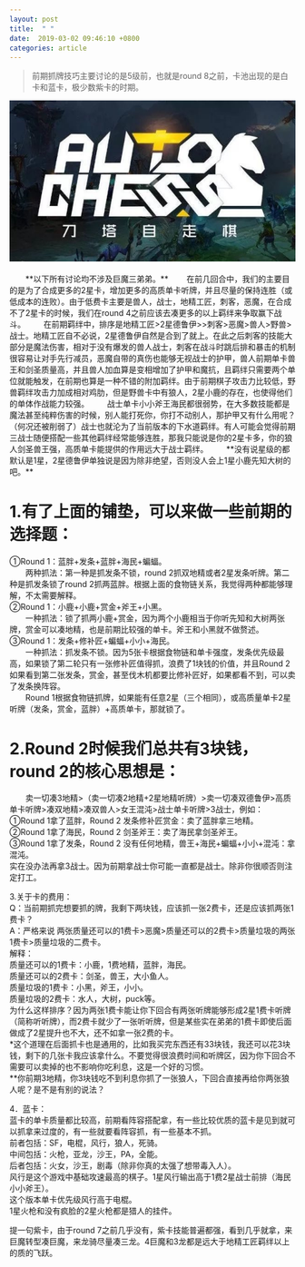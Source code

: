 ```yaml
---
layout: post
title:  " "
date:  2019-03-02 09:46:10 +0800
categories: article
---
```

> 前期抓牌技巧主要讨论的是5级前，也就是round 8之前，卡池出现的是白卡和蓝卡，极少数紫卡的时期。

<center><img src="/images/2019-02-22-12-19-54.jpg"></center> 
<br/>
&emsp;&emsp;**以下所有讨论均不涉及巨魔三弟弟。**  
&emsp;&emsp;在前几回合中，我们的主要目的是为了合成更多的2星卡，增加更多的高质单卡听牌，并且尽量的保持连胜（或低成本的连败）。由于低费卡主要是兽人，战士，地精工匠，刺客，恶魔，在合成不了2星卡的时候，我们在round 4之前应该去凑更多的以上羁绊来争取赢下战斗。  
&emsp;&emsp;在前期羁绊中，排序是地精工匠>2星德鲁伊>>刺客>恶魔>兽人>野兽>战士。地精工匠自不必说，2星德鲁伊自然是合到了就上。在此之后刺客的技能大部分是魔法伤害，相对于没有爆发的兽人战士，刺客在战斗时跳后排和暴击的机制很容易让对手先行减员，恶魔自带的真伤也能够无视战士的护甲，兽人前期单卡兽王和剑圣质量高，并且兽人加血算是变相增加了护甲和魔抗，且羁绊只需要两个单位就能触发，在前期也算是一种不错的附加羁绊。由于前期棋子攻击力比较低，野兽羁绊攻击力加成相对鸡肋，但是野兽卡中有狼人，2星小鹿的存在，也使得他们的单体作战能力较强。  
&emsp;&emsp;战士单卡小小斧王海民都很弱势，在大多数技能都是魔法甚至纯粹伤害的时候，别人能打死你，你打不动别人，那护甲又有什么用呢？（何况还被削弱了）战士也就沦为了当前版本的下水道羁绊。有人可能会觉得前期三战士随便搭配一些其他羁绊经常能够连胜，那我只能说是你的2星卡多，你的狼人剑圣兽王强，高质单卡能提供的作用远大于战士羁绊。  
&emsp;&emsp;**没有说星级的都默认是1星，2星德鲁伊单独说是因为除非绝望，否则没人会上1星小鹿先知大树的吧。**  

#  1.有了上面的铺垫，可以来做一些前期的选择题：  
①Round 1：蓝胖+发条+蓝胖+海民+蝙蝠。  
&emsp;&emsp;两种抓法：第一种是抓发条不锁，round 2抓双地精或者2星发条听牌。第二种是抓发条锁了round 2抓两蓝胖。根据上面的食物链关系，我觉得两种都能够理解，不太需要解释。  
②Round 1：小鹿+小鹿+赏金+斧王+小黑。  
&emsp;&emsp;一种抓法：锁了抓两小鹿+赏金，因为两个小鹿相当于你听先知和大树两张牌，赏金可以凑地精，也是前期比较强的单卡。斧王和小黑就不做赘述。  
③Round 1：发条+修补匠+蝙蝠+小小+海民。  
&emsp;&emsp;一种抓法：抓发条不锁。因为5张卡根据食物链和单卡强度，发条优先级最高，如果锁了第二轮只有一张修补匠值得抓，浪费了1块钱的价值，并且Round 2如果看到第二张发条，赏金，甚至伐木机都要比修补匠好，如果都看不到，可以卖了发条换阵容。  
&emsp;&emsp;Round 1根据食物链抓牌，如果能有任意2星（三个相同），或高质量单卡2星听牌（发条，赏金，蓝胖）+高质单卡，那就锁了。  

#  2.Round 2时候我们总共有3块钱，round 2的核心思想是：  
&emsp;&emsp;卖一切凑3地精>（卖一切凑2地精+2星地精听牌）>卖一切凑双德鲁伊>高质单卡听牌>凑双地精>凑双兽人>女王混沌>战士单卡听牌>3战士，例如：  
①Round 1拿了蓝胖，Round 2 发条修补匠赏金：卖了蓝胖拿三地精。  
②Round 1拿了海民，Round 2 剑圣斧王：卖了海民拿剑圣斧王。  
③Round 1拿了发条，Round 2 没有任何地精，兽王+海民+蝙蝠+小小+混沌：拿混沌。  
实在没办法再拿3战士。因为前期拿战士你可能一直都是战士。除非你很顺否则注定打工。  

3.关于卡的费用：  
Q：当前期抓完想要抓的牌，我剩下两块钱，应该抓一张2费卡，还是应该抓两张1费卡？  
A：严格来说 两张质量还可以的1费卡>恶魔>质量还可以的2费卡>质量垃圾的两张1费卡>质量垃圾的二费卡。  
解释：  
质量还可以的1费卡：小鹿，1费地精，蓝胖，海民。  
质量还可以的2费卡：剑圣，兽王，大小鱼人。  
质量垃圾的1费卡：小黑，斧王，小小。  
质量垃圾的2费卡：水人，大树，puck等。  
为什么这样排序？因为两张1费卡能让你下回合有两张听牌能够形成2星1费卡听牌（简称听听牌），而2费卡就少了一张听听牌，但是某些实在弟弟的1费卡即使后面做成了2星提升也不大，还不如拿一张2费的卡。  
*这个道理在后面抓卡也是通用的，比如我买完东西还有33块钱，我还可以花3块钱，剩下的几张卡我应该拿什么。不要觉得很浪费时间和听牌区，因为你下回合不需要可以卖掉的也不影响你吃利息，这是一个好的习惯。  
**你前期3地精，你3块钱吃不到利息你抓了一张狼人，下回合直接再给你两张狼人呢？是不是有别的说法？  

4．蓝卡：  
蓝卡的单卡质量都比较高，前期看阵容搭配拿，有一些比较优质的蓝卡是见到就可以抓拿来过度的，有一些就要看阵容抓，有一些基本不抓。  
前者包括：SF，电棍，风行，狼人，死骑。  
中间包括：火枪，亚龙，沙王，PA，全能。  
后者包括：火女，沙王，剧毒（除非你真的太强了想带毒入人）。  
风行是这个游戏中基础攻速最高的棋子。1星风行输出高于1费2星战士前排（海民小小斧王）。  
这个版本单卡优先级风行高于电棍。  
1星火枪和没有疯脸的2星火枪都是猎人的挂件。  

提一句紫卡，由于round 7之前几乎没有，紫卡技能普遍都强，看到几乎就拿，来巨魔转型凑巨魔，来龙骑尽量凑三龙。4巨魔和3龙都是远大于地精工匠羁绊以上的质的飞跃。  

